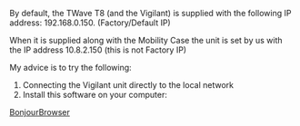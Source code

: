 By default, the TWave T8 (and the Vigilant) is supplied with the following IP address: 192.168.0.150.  (Factory/Default IP)

When it is supplied along with the Mobility Case the unit is set by us with the IP address 10.8.2.150 (this is not Factory IP)  


 My advice is to try the following:

1. Connecting the Vigilant unit directly to the local network
2. Install this software on your computer:

[BonjourBrowser](https://hobbyistsoftware.com/bonjourbrowser)
